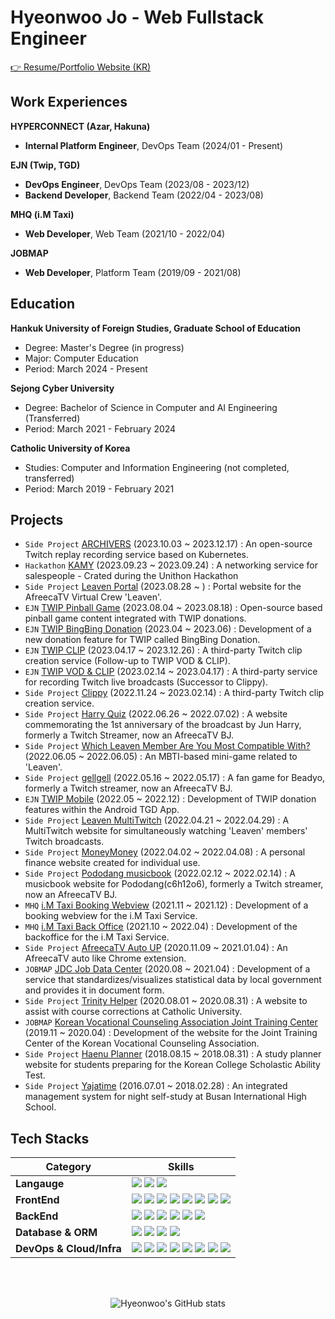 # Hyeonwoo Jo - Web Fullstack Engineer

[👉 Resume/Portfolio Website (KR)](https://haenu.com)

## Work Experiences

**HYPERCONNECT (Azar, Hakuna)**
- **Internal Platform Engineer**, DevOps Team (2024/01 - Present)

**EJN (Twip, TGD)**
- **DevOps Engineer**, DevOps Team (2023/08 - 2023/12)
- **Backend Developer**, Backend Team (2022/04 - 2023/08)

**MHQ (i.M Taxi)**
- **Web Developer**, Web Team (2021/10 - 2022/04)

**JOBMAP**
- **Web Developer**, Platform Team (2019/09 - 2021/08)

## Education

**Hankuk University of Foreign Studies, Graduate School of Education**

- Degree: Master's Degree (in progress)
- Major: Computer Education
- Period: March 2024 - Present

**Sejong Cyber University**

- Degree: Bachelor of Science in Computer and AI Engineering (Transferred)
- Period: March 2021 - February 2024

**Catholic University of Korea**

- Studies: Computer and Information Engineering (not completed, transferred)
- Period: March 2019 - February 2021

## Projects
- `Side Project` [ARCHIVERS](https://archivers.app) (2023.10.03 ~ 2023.12.17) : An open-source Twitch replay recording service based on Kubernetes.
- `Hackathon` [KAMY](https://front.haenu.dev) (2023.09.23 ~ 2023.09.24) : A networking service for salespeople - Crated during the Unithon Hackathon
- `Side Project` [Leaven Portal](https://leaven.team) (2023.08.28 ~ ) : Portal website for the AfreecaTV Virtual Crew 'Leaven'.
- `EJN` [TWIP Pinball Game](https://pinball.twip.kr) (2023.08.04 ~ 2023.08.18) : Open-source based pinball game content integrated with TWIP donations.
- `EJN` [TWIP BingBing Donation](https://www.cast.help/update/twip-bingbing) (2023.04 ~ 2023.06) : Development of a new donation feature for TWIP called BingBing Donation.
- `EJN` [TWIP CLIP](https://vod.twip.kr) (2023.04.17 ~ 2023.12.26) : A third-party Twitch clip creation service (Follow-up to TWIP VOD & CLIP).
- `EJN` [TWIP VOD & CLIP](https://vod.twip.kr) (2023.02.14 ~ 2023.04.17) : A third-party service for recording Twitch live broadcasts (Successor to Clippy).
- `Side Project` [Clippy](https://clippy.kr) (2022.11.24 ~ 2023.02.14) : A third-party Twitch clip creation service.
- `Side Project` [Harry Quiz](https://test.junharry.com) (2022.06.26 ~ 2022.07.02) : A website commemorating the 1st anniversary of the broadcast by Jun Harry, formerly a Twitch Streamer, now an AfreecaTV BJ.
- `Side Project` [Which Leaven Member Are You Most Compatible With?](https://minigame.leaven.team) (2022.06.05 ~ 2022.06.05) : An MBTI-based mini-game related to 'Leaven'.
- `Side Project` [gellgell](https://gell.leaven.team) (2022.05.16 ~ 2022.05.17) : A fan game for Beadyo, formerly a Twitch streamer, now an AfreecaTV BJ.
- `EJN` [TWIP Mobile](https://www.cast.help/update/twip-app-mvp-update) (2022.05 ~ 2022.12) : Development of TWIP donation features within the Android TGD App.
- `Side Project` [Leaven MultiTwitch](https://multi.leaven.team) (2022.04.21 ~ 2022.04.29) : A MultiTwitch website for simultaneously watching 'Leaven' members' Twitch broadcasts.
- `Side Project` [MoneyMoney](https://money.haenu.com) (2022.04.02 ~ 2022.04.08) : A personal finance website created for individual use.
- `Side Project` [Pododang musicbook](https://music.c6h12o6.kr) (2022.02.12 ~ 2022.02.14) : A musicbook website for Pododang(c6h12o6), formerly a Twitch streamer, now an AfreecaTV BJ.
- `MHQ` [i.M Taxi Booking Webview](https://imforyou.co.kr) (2021.11 ~ 2021.12) : Development of a booking webview for the i.M Taxi Service.
- `MHQ` [i.M Taxi Back Office](https://imforyou.co.kr) (2021.10 ~ 2022.04) : Development of the backoffice for the i.M Taxi Service.
- `Side Project` [AfreecaTV Auto UP](https://chrome.google.com/webstore/detail/afreecatv-auto-up/dclegcffcilobhmapnmoekjecibgglcg) (2020.11.09 ~ 2021.01.04) : An AfreecaTV auto like Chrome extension.
- `JOBMAP` [JDC Job Data Center](https://jobmap.kr) (2020.08 ~ 2021.04) : Development of a service that standardizes/visualizes statistical data by local government and provides it in document form.
- `Side Project` [Trinity Helper](https://cuk.haenu.com) (2020.08.01 ~ 2020.08.31) : A website to assist with course corrections at Catholic University.
- `JOBMAP` [Korean Vocational Counseling Association Joint Training Center](https://hrd.kvoca.org) (2019.11 ~ 2020.04) : Development of the website for the Joint Training Center of the Korean Vocational Counseling Association.
- `Side Project` [Haenu Planner](https://github.com/dokdo2013/haenu-planner-v1) (2018.08.15 ~ 2018.08.31) : A study planner website for students preparing for the Korean College Scholastic Ability Test.
- `Side Project` [Yajatime](https://github.com/dokdo2013/Yajatime) (2016.07.01 ~ 2018.02.28) : An integrated management system for night self-study at Busan International High School.


## Tech Stacks

| Category                    | Skills                                                                                                                                                                                                                                                                                                                                                                                                                                                                                                                                                                                                                                                                                                                                                                                                                                                                                                                                                                                                                                                                         |
| ----------------------- | ---------------------------------------------------------------------------------------------------------------------------------------------------------------------------------------------------------------------------------------------------------------------------------------------------------------------------------------------------------------------------------------------------------------------------------------------------------------------------------------------------------------------------------------------------------------------------------------------------------------------------------------------------------------------------------------------------------------------------------------------------------------------------------------------------------------------------------------------------------------------------------------------------------------------------------------------------------------------------------------------------------------------------------------------------------------------------- |
| **Langauge**            | <img src="https://img.shields.io/badge/TypeScript-3178C6?style=for-the-badge&logo=TypeScript&logoColor=white"> <img src="https://img.shields.io/badge/php-777BB4?style=for-the-badge&logo=php&logoColor=white"> <img src="https://img.shields.io/badge/Python-3776AB?style=for-the-badge&logo=Python&logoColor=white">                                                                                                                                                                                                                                                                                                                                                                                                                                                                                                                                                                                                                                                                                                                                                                                                                                                        |
| **FrontEnd**            | <img src="https://img.shields.io/badge/next.js-000000?style=for-the-badge&logo=next.js&logoColor=white"> <img src="https://img.shields.io/badge/react-61DAFB?style=for-the-badge&logo=react&logoColor=black"> <img src="https://img.shields.io/badge/Chakra UI-319795?style=for-the-badge&logo=Chakra UI&logoColor=white"> <img src="https://img.shields.io/badge/Tailwind CSS-06B6D4?style=for-the-badge&logo=Tailwind CSS&logoColor=white"> <img src="https://img.shields.io/badge/HTML-E34F26?style=for-the-badge&logo=HTML5&logoColor=white"> <img src="https://img.shields.io/badge/CSS-1572B6?style=for-the-badge&logo=CSS3&logoColor=white"> <img src="https://img.shields.io/badge/jQuery-0769AD?style=for-the-badge&logo=jQuery&logoColor=black"> <img src="https://img.shields.io/badge/Bootstrap-7952B3?style=for-the-badge&logo=bootstrap&logoColor=white">  |
| **BackEnd**             | <img src="https://img.shields.io/badge/NestJS-E0234E?style=for-the-badge&logo=NestJS&logoColor=white"> <img src="https://img.shields.io/badge/Express-000000?style=for-the-badge&logo=Express&logoColor=white"> <img src="https://img.shields.io/badge/codeigniter-EF4223?style=for-the-badge&logo=codeigniter&logoColor=white"> <img src="https://img.shields.io/badge/fastapi-009688?style=for-the-badge&logo=fastapi&logoColor=white"> <img src="https://img.shields.io/badge/flask-000000?style=for-the-badge&logo=flask&logoColor=white"> <img src="https://img.shields.io/badge/Socket.io-010101?style=for-the-badge&logo=Socket.io&logoColor=white">                                                                                                                                                                                                                                                                                                                                                                                                                                                                                                                             |
| **Database & ORM**      | <img src="https://img.shields.io/badge/mysql-4479A1?style=for-the-badge&logo=mysql&logoColor=white"> <img src="https://img.shields.io/badge/MariaDB-003545?style=for-the-badge&logo=MariaDB&logoColor=white"> <img src="https://img.shields.io/badge/Redis-DC382D?style=for-the-badge&logo=Redis&logoColor=white"> <img src="https://img.shields.io/badge/Sequelize-000000?style=for-the-badge&logo=Sequelize&logoColor=white">                                                                                                                                                                                                                                                                                                                                                                                                                                                                                                                                       |
| **DevOps & Cloud/Infra** | <img src="https://img.shields.io/badge/linux-FCC624?style=for-the-badge&logo=linux&logoColor=black"> <img src="https://img.shields.io/badge/kubernetes-326CE5?style=for-the-badge&logo=kubernetes&logoColor=white"> <img src="https://img.shields.io/badge/Docker-2496ED?style=for-the-badge&logo=Docker&logoColor=white"> <img src="https://img.shields.io/badge/AWS-232F3E?style=for-the-badge&logo=Amazon AWS&logoColor=white"> <img src="https://img.shields.io/badge/google cloud-4285F4?style=for-the-badge&logo=google cloud&logoColor=white"> <img src="https://img.shields.io/badge/GitHub Actions-2088FF?style=for-the-badge&logo=GitHub Actions&logoColor=white"> <img src="https://img.shields.io/badge/Vercel-000000?style=for-the-badge&logo=Vercel&logoColor=white"> <img src="https://img.shields.io/badge/Jenkins-D24939?style=for-the-badge&logo=Jenkins&logoColor=white">                                                                                                                                                                                                                                                                                                          |


<br><br>

<div align="center">

![Hyeonwoo's GitHub stats](https://github-readme-stats.vercel.app/api?username=dokdo2013&count_private=true&show_icons=true&theme=dracula)

</div>
